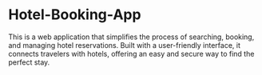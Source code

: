 # Hotel-Booking-App
This is a web application that simplifies the process of searching, booking, and managing hotel reservations. Built with a user-friendly interface, it connects travelers with hotels, offering an easy and secure way to find the perfect stay.
